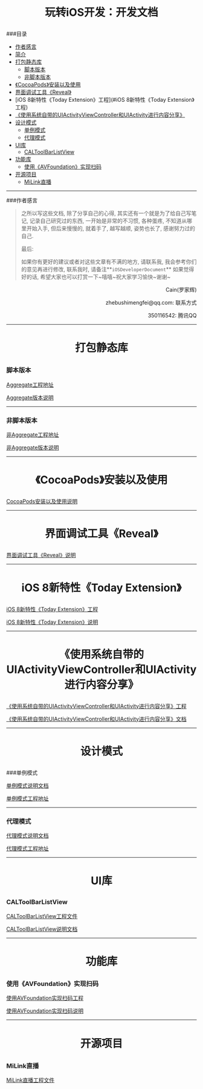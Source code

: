 # <p align="center">玩转iOS开发：开发文档</p>

###目录
- [作者感言](#作者感言)
- [简介](#简介)
- [打包静态库](#打包静态库)
  - [脚本版本](#脚本版本)
  - [非脚本版本](#非脚本版本)
- [《CocoaPods》安装以及使用](#《CocoaPods》安装以及使用)
- [界面调试工具《Reveal》](#界面调试工具《Reveal》)
- [iOS 8新特性《Today Extension》工程](#iOS 8新特性《Today Extension》工程)
- [《使用系统自带的UIActivityViewController和UIActivity进行内容分享》](#《使用系统自带的UIActivityViewController和UIActivity进行内容分享》)
- [设计模式](#设计模式)
  - [单例模式](#单例模式)
  - [代理模式](#代理模式)
- [UI库](#UI库)
  - [CALToolBarListView](#CALToolBarListView)
- [功能库](#功能库)
  - [使用《AVFoundation》实现扫码](#使用《AVFoundation》实现扫码)
- [开源项目](#开源项目)
  - [MiLink直播](#MiLink直播)

---
###作者感言
> 之所以写这些文档, 除了分享自己的心得, 其实还有一个就是为了给自己写笔记, 记录自己研究过的东西, 一开始是非常的不习惯, 各种蛋疼, 不知道从哪里开始入手, 但后来慢慢的, 就着手了, 越写越顺, 姿势也长了, 感谢努力过的自己.
>
> 最后:
>
> 如果你有更好的建议或者对这些文章有不满的地方, 请联系我, 我会参考你们的意见再进行修改, 联系我时, 请备注**`iOSDeveloperDocument`** 如果觉得好的话, 希望大家也可以打赏一下~嘻嘻~祝大家学习愉快~谢谢~

<p align="right">Cain(罗家辉)</p>

<p align="right">zhebushimengfei@qq.com: 联系方式</p>

<p align="right">350116542: 腾讯QQ</p>

---
# <p align="center">打包静态库</p>

### 脚本版本

[Aggregate工程地址](https://github.com/CainRun/CreateGeneralFramework/tree/master/AggregateFramework)

[Aggregate版本说明](https://github.com/CainRun/CreateGeneralFramework/blob/master/AggregateFramework/AggregateFramework%E8%AF%B4%E6%98%8E.md)

---
### 非脚本版本

[非Aggregate工程地址](https://github.com/CainRun/CreateGeneralFramework/tree/master/NotAggregateFramework)

[非Aggregate版本说明](https://github.com/CainRun/CreateGeneralFramework/blob/master/NotAggregateFramework/NotAggregateFramework%E8%AF%B4%E6%98%8E.md)

---
# <p align="center">《CocoaPods》安装以及使用</p>

[CocoaPods安装以及使用说明](https://github.com/CainRun/iOSDeveloperDocument/blob/master/%E7%8E%A9%E8%BD%ACiOS%E5%BC%80%E5%8F%91%EF%BC%9A%E3%80%8ACocoaPods%E3%80%8B%E5%AE%89%E8%A3%85%E5%8F%8A%E4%BD%BF%E7%94%A8%E6%95%99%E7%A8%8B/%E7%8E%A9%E8%BD%ACiOS%E5%BC%80%E5%8F%91%EF%BC%9A%E3%80%8ACocoaPods%E3%80%8B%E5%AE%89%E8%A3%85%E5%8F%8A%E4%BD%BF%E7%94%A8%E6%95%99%E7%A8%8B/%E7%8E%A9%E8%BD%ACiOS%E5%BC%80%E5%8F%91%EF%BC%9A%E3%80%8ACocoaPods%E3%80%8B%E5%AE%89%E8%A3%85%E5%8F%8A%E4%BD%BF%E7%94%A8%E6%95%99%E7%A8%8B.md)

---
# <p align="center">界面调试工具《Reveal》</p>

[界面调试工具《Reveal》说明](https://github.com/CainRun/iOSDeveloperDocument/blob/master/%E7%8E%A9%E8%BD%ACiOS%E5%BC%80%E5%8F%91%EF%BC%9A%E7%95%8C%E9%9D%A2%E8%B0%83%E8%AF%95%E5%B7%A5%E5%85%B7%E3%80%8AReveal%E3%80%8B/%E7%8E%A9%E8%BD%ACiOS%E5%BC%80%E5%8F%91%EF%BC%9A%E7%95%8C%E9%9D%A2%E8%B0%83%E8%AF%95%E5%B7%A5%E5%85%B7%E3%80%8AReveal%E3%80%8B/%E7%8E%A9%E8%BD%ACiOS%E5%BC%80%E5%8F%91%EF%BC%9A%E7%95%8C%E9%9D%A2%E8%B0%83%E8%AF%95%E5%B7%A5%E5%85%B7%E3%80%8AReveal%E3%80%8B.md)

---
# <p align="center">iOS 8新特性《Today Extension》</p>

[iOS 8新特性《Today Extension》工程](https://github.com/CainRun/TodayExtensionExample)

[iOS 8新特性《Today Extension》说明](https://github.com/CainRun/iOSDeveloperDocument/blob/master/%E7%8E%A9%E8%BD%ACiOS%E5%BC%80%E5%8F%91%EF%BC%9AiOS%208%20%E6%96%B0%E7%89%B9%E6%80%A7%E3%80%8AToday%20Extension%E3%80%8B/%E7%8E%A9%E8%BD%ACiOS%EF%BC%9AiOS%208%20%E6%96%B0%E7%89%B9%E6%80%A7%E3%80%8AToday%20Extension%E3%80%8B/%E7%8E%A9%E8%BD%ACiOS%EF%BC%9AiOS%208%20%E6%96%B0%E7%89%B9%E6%80%A7%E3%80%8AToday%20Extension%E3%80%8B.md)

---
# <p align="center">《使用系统自带的UIActivityViewController和UIActivity进行内容分享》</p>

[《使用系统自带的UIActivityViewController和UIActivity进行内容分享》工程](https://github.com/CainRun/ActivityControllerDemo)

[《使用系统自带的UIActivityViewController和UIActivity进行内容分享》文档](https://github.com/CainRun/iOSDeveloperDocument/blob/master/%E7%8E%A9%E8%BD%ACiOS%E5%BC%80%E5%8F%91%EF%BC%9A%E3%80%8A%E4%BD%BF%E7%94%A8%E7%B3%BB%E7%BB%9F%E8%87%AA%E5%B8%A6%E7%9A%84UIActivityViewController%E5%92%8CUIActivity%E8%BF%9B%E8%A1%8C%E5%86%85%E5%AE%B9%E5%88%86%E4%BA%AB%E3%80%8B/%E7%8E%A9%E8%BD%ACiOS%E5%BC%80%E5%8F%91%EF%BC%9A%E3%80%8A%E4%BD%BF%E7%94%A8%E7%B3%BB%E7%BB%9F%E8%87%AA%E5%B8%A6%E7%9A%84UIActivityViewController%E5%92%8CUIActivity%E8%BF%9B%E8%A1%8C%E5%86%85%E5%AE%B9%E5%88%86%E4%BA%AB%E3%80%8B/%E7%8E%A9%E8%BD%ACiOS%E5%BC%80%E5%8F%91%EF%BC%9A%E3%80%8A%E4%BD%BF%E7%94%A8%E7%B3%BB%E7%BB%9F%E8%87%AA%E5%B8%A6%E7%9A%84UIActivityViewController%E5%92%8CUIActivity%E8%BF%9B%E8%A1%8C%E5%86%85%E5%AE%B9%E5%88%86%E4%BA%AB%E3%80%8B.md)

---
# <p align="center">设计模式</p>
###单例模式

[单例模式说明文档](https://github.com/CainRun/iOSDeveloperDocument/blob/master/%E7%8E%A9%E8%BD%ACiOS%E5%BC%80%E5%8F%91%EF%BC%9A%E3%80%8AiOS%E8%AE%BE%E8%AE%A1%E6%A8%A1%E5%BC%8F%20%E2%80%94%20%E5%8D%95%E4%BE%8B%E6%A8%A1%E5%BC%8F%E3%80%8B/%E7%8E%A9%E8%BD%ACiOS%E5%BC%80%E5%8F%91%EF%BC%9A%E3%80%8AiOS%E8%AE%BE%E8%AE%A1%E6%A8%A1%E5%BC%8F%20%E2%80%94%20%E5%8D%95%E4%BE%8B%E6%A8%A1%E5%BC%8F%E3%80%8B.md)

[单例模式工程地址](https://github.com/CainRun/DesignPattern/tree/master/SingletonPattern/SingletonPattern)

---
### 代理模式

[代理模式说明文档](https://github.com/CainRun/DesignPattern/blob/master/ProxyPattern/ProxyPattern%E8%AF%B4%E6%98%8E/%E7%8E%A9%E8%BD%ACiOS%E5%BC%80%E5%8F%91%EF%BC%9A%E3%80%8AiOS%E8%AE%BE%E8%AE%A1%E6%A8%A1%E5%BC%8F%20%E2%80%94%20%E4%BB%A3%E7%90%86%E6%A8%A1%E5%BC%8F%E3%80%8B.md)

[代理模式工程地址](https://github.com/CainRun/DesignPattern/tree/master/ProxyPattern/ProxyPattern%E5%B7%A5%E7%A8%8B%E6%96%87%E4%BB%B6)

---

# <p align="center">UI库</p>

### CALToolBarListView

[CALToolBarListView工程文件](https://github.com/CainRun/CALToolBarView)

[CALToolBarListView说明文档](https://github.com/CainRun/CALToolBarView/blob/master/README.md)

---

# <p align="center">功能库</p>

### 使用《AVFoundation》实现扫码

[使用AVFoundation实现扫码工程](https://github.com/CainRun/CALScanQRCode)

[使用AVFoundation实现扫码说明](https://github.com/CainRun/iOSDeveloperDocument/blob/master/%E7%8E%A9%E8%BD%ACiOS%E5%BC%80%E5%8F%91%EF%BC%9A%E4%BD%BF%E7%94%A8AVFoundation%E5%AE%9E%E7%8E%B0%E6%89%AB%E7%A0%81%20/%E7%8E%A9%E8%BD%ACiOS%E5%BC%80%E5%8F%91%EF%BC%9A%E4%BD%BF%E7%94%A8AVFoundation%E5%AE%9E%E7%8E%B0%E6%89%AB%E7%A0%81/iOS%E5%AD%A6%E4%B9%A0%EF%BC%9A%E4%BD%BF%E7%94%A8AVFoundation%E5%AE%9E%E7%8E%B0%E6%89%AB%E7%A0%81.md)

---

# <p align="center">开源项目</p>

### MiLink直播

[MiLink直播工程文件](https://github.com/CainRun/MiLink/tree/master/MiLink)